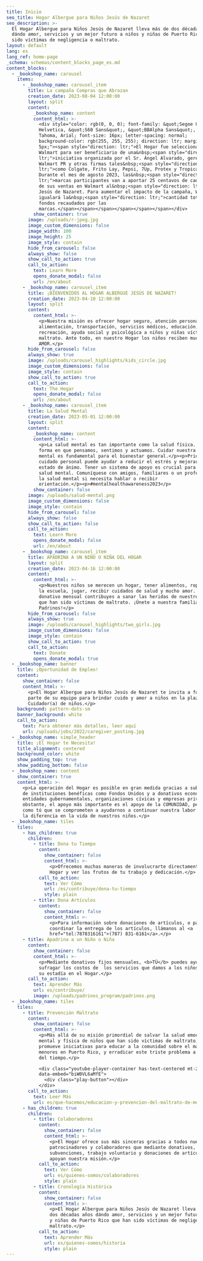 ```yaml
---
title: Inicio
seo_title: Hogar Albergue para Niños Jesús de Nazaret
seo_description: >-
  El Hogar Albergue para Niños Jesús de Nazaret lleva más de dos décadas años
  dándo amor, servicios y un mejor futuro a niños y niñas de Puerto Rico que han
  sido víctimas de negligencia o maltrato.
layout: default
lang: es
lang_ref: home-page
_schema: schemas/content_blocks_page_es.md
content_blocks:
  - _bookshop_name: carousel
    items:
      - _bookshop_name: carousel_item
        title: La campaña Compras que Abrazan
        creation_date: 2023-08-04 12:00:00
        layout: split
        content:
          _bookshop_name: content
          content_html: >-
            <div style="color: rgb(0, 0, 0); font-family: &quot;Segoe UI&quot;,
            Helvetica, &quot;S60 Sans&quot;, &quot;BBAlpha Sans&quot;, Droid,
            Tahoma, Arial; font-size: 16px; letter-spacing: normal;
            background-color: rgb(255, 255, 255); direction: ltr; margin-top:
            5px;"><span style="direction: ltr;">El Hogar fue seleccionado por
            Walmart para ser beneficiario de una&nbsp;<span style="direction:
            ltr;">iniciativa organizada por el Sr. Ángel Alvarado, gerente de
            Walmart PR y otras firmas tales&nbsp;<span style="direction:
            ltr;">como Colgate, Frito Lay, Pepsi, 7Up, Protex y Tropicana.
            Durante el mes de agosto 2023, las&nbsp;<span style="direction:
            ltr;">marcas participantes van a aportar 25 centavos de cada dólar
            de sus ventas en Walmart al&nbsp;<span style="direction: ltr;">Hogar
            Jesús de Nazaret. Para aumentar el impacto de la campaña, Walmart
            igualará la&nbsp;<span style="direction: ltr;">cantidad total de
            fondos recaudados por las
            marcas.</span></span></span></span></span></span>​​</div>
          show_container: true
        image: /uploads/r-jpeg.jpg
        image_custom_dimensions: false
        image_width: 100
        image_height: 25
        image_style: contain
        hide_from_carousel: false
        always_show: false
        show_call_to_action: true
        call_to_action:
          text: Learn More
          opens_donate_modal: false
          url: /en/about
      - _bookshop_name: carousel_item
        title: ¡BIENVENIDOS AL HOGAR ALBERGUE JESÚS DE NAZARET!
        creation_date: 2023-04-10 12:00:00
        layout: split
        content:
          content_html: >-
            <p>Nuestra misión es ofrecer hogar seguro, atención personal,
            alimentación, transportación, servicios médicos, educación,
            recreación, ayuda social y psicológica a niños y niñas víctimas de
            maltrato. Ante todo, en nuestro Hogar los niños reciben mucho
            AMOR.</p>
        hide_from_carousel: false
        always_show: true
        image: /uploads/carousel_highlights/kids_circle.jpg
        image_custom_dimensions: false
        image_style: contain
        show_call_to_action: true
        call_to_action:
          text: The Hogar
          opens_donate_modal: false
          url: /en/about
      - _bookshop_name: carousel_item
        title: La Salud Mental
        creation_date: 2023-05-01 12:00:00
        layout: split
        content:
          _bookshop_name: content
          content_html: >-
            <p>La salud mental es tan importante como la salud física. Afecta la
            forma en que pensamos, sentimos y actuamos. Cuidar nuestra salud
            mental es fundamental para el bienestar general.</p><p>Priorizar el
            cuidado personal puede ayudar a reducir el estrés y mejorar el
            estado de ánimo. Tener un sistema de apoyo es crucial para una buena
            salud mental. Comuníquese con amigos, familiares o un profesional de
            la salud mental si necesita hablar o recibir
            orientación.</p><p>#mentalhealthawareness2023</p>
          show_container: false
        image: /uploads/salud-mental.png
        image_custom_dimensions: false
        image_style: contain
        hide_from_carousel: false
        always_show: false
        show_call_to_action: false
        call_to_action:
          text: Learn More
          opens_donate_modal: false
          url: /en/about
      - _bookshop_name: carousel_item
        title: APADRINA A UN NIÑO O NIÑA DEL HOGAR
        layout: split
        creation_date: 2023-04-16 12:00:00
        content:
          content_html: >-
            <p>Nuestros niños se merecen un hogar, tener alimentos, ropa, ir a
            la escuela, jugar, recibir cuidados de salud y mucho amor. Con tu
            donativo mensual contribuyes a sanar las heridas de nuestros niños
            que han sido víctimas de maltrato. ¡Únete a nuestra familia de
            Padrinos!</p>
        hide_from_carousel: false
        always_show: true
        image: /uploads/carousel_highlights/two_girls.jpg
        image_custom_dimensions: false
        image_style: contain
        show_call_to_action: true
        call_to_action:
          text: Donate
          opens_donate_modal: true
  - _bookshop_name: banner
    title: ¡Oportunidad de Empleo!
    content:
      show_container: false
      content_html: >-
        <p>El Hogar Albergue para Niños Jesús de Nazaret te invita a formar
        parte de su equipo para brindar cuido y amor a niños en la plaza de
        Cuidador(a) de niños.</p>
    background: pattern-dots-sm
    banner_background: white
    call_to_action:
      text: Para obtener más detalles, leer aquí
      url: /uploads/jobs/2022/caregiver_posting.jpg
  - _bookshop_name: simple_header
    title: ¡El Hogar te Necesita!
    title_alignment: centered
    background_color: white
    show_padding_top: true
    show_padding_bottom: false
  - _bookshop_name: content
    show_container: true
    content_html: >-
      <p>La operación del Hogar es posible en gran medida gracias a subvenciones
      de instituciones benéficas como Fondos Unidos y a donativos económicos de
      entidades gubernamentales, organizaciones cívicas y empresas privadas. No
      obstante, el apoyo más importante es el apoyo de la COMUNIDAD, personas
      como tú que se comprometen a ayudarnos a continuar nuestra labor y hacer
      la diferencia en la vida de nuestros niños.</p>
  - _bookshop_name: tiles
    tiles:
      - has_children: true
        children:
          - title: Dona tu Tiempo
            content:
              show_container: false
              content_html: >-
                <p>Ofrecemos muchas maneras de involucrarte directamente con el
                Hogar y ver los frutos de tu trabajo y dedicación.</p>
            call_to_action:
              text: Ver Cómo
              url: /es/contribuye/dona-tu-tiempo
              style: plain
          - title: Dona Artículos
            content:
              show_container: false
              content_html: >-
                <p>Para información sobre donaciones de artículos, o para
                coordinar la entrega de los artículos, llámanos al <a
                href="tel:7878316161">(787) 831-6161</a>.</p>
      - title: Apadrina a un Niño o Niña
        content:
          show_container: false
          content_html: >-
            <p>Mediante donativos fijos mensuales, <b>TÚ</b> puedes ayudarnos a
            sufragar los costos de  los servicios que damos a los niños durante
            su estadía en el Hogar.</p>
        call_to_action:
          text: Aprender Más
          url: es/contribuye/
          image: /uploads/padrinos_program/padrinos.png
  - _bookshop_name: tiles
    tiles:
      - title: Prevención Maltrato
        content:
          show_container: false
          content_html: >-
            <p>Más allá de su misión primordial de salvar la salud emocional,
            mental y física de niños que han sido víctimas de maltrato, el Hogar
            promueve iniciativas para educar a la comunidad sobre el maltrato de
            menores en Puerto Rico, y erradicar este triste problema a través
            del tiempo.</p>

            <div class="youtube-player-container has-text-centered mt-2"
            data-embed="biW0VL6aMfE">
              <div class="play-button"></div>
            </div>
        call_to_action:
          text: Leer Más
          url: es/que-hacemos/educacion-y-prevencion-del-maltrato-de-menores
      - has_children: true
        children:
          - title: Colaboradores
            content:
              show_container: false
              content_html: >-
                <p>El Hogar ofrece sus más sinceras gracias a todos nuestros
                patrocinadores y colaboradores que mediante donativos,
                subvenciones, trabajo voluntario y donaciones de artículos
                apoyan nuestra misión.</p>
            call_to_action:
              text: Ver Cómo
              url: es/quienes-somos/colaboradores
              style: plain
          - title: Cronología Histórica
            content:
              show_container: false
              content_html: >-
                <p>El Hogar Albergue para Niños Jesús de Nazaret lleva más de
                dos décadas años dándo amor, servicios y un mejor futuro a niños
                y niñas de Puerto Rico que han sido víctimas de negligencia o
                maltrato.</p>
            call_to_action:
              text: Aprender Más
              url: es/quienes-somos/historia
              style: plain
---
```

